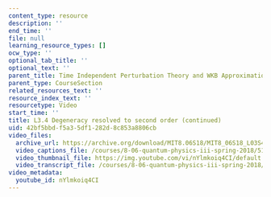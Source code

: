 ```yaml
---
content_type: resource
description: ''
end_time: ''
file: null
learning_resource_types: []
ocw_type: ''
optional_tab_title: ''
optional_text: ''
parent_title: Time Independent Perturbation Theory and WKB Approximation
parent_type: CourseSection
related_resources_text: ''
resource_index_text: ''
resourcetype: Video
start_time: ''
title: L3.4 Degeneracy resolved to second order (continued)
uid: 42bf5bbd-f5a3-5df1-282d-8c853a8806cb
video_files:
  archive_url: https://archive.org/download/MIT8.06S18/MIT8_06S18_L03S4_300k.mp4
  video_captions_file: /courses/8-06-quantum-physics-iii-spring-2018/51cbc8c6c945514c9d29a0dbed4ce21e_nYlmkoiq4CI.vtt
  video_thumbnail_file: https://img.youtube.com/vi/nYlmkoiq4CI/default.jpg
  video_transcript_file: /courses/8-06-quantum-physics-iii-spring-2018/22c56bf0564af21d133b219313380eb3_nYlmkoiq4CI.pdf
video_metadata:
  youtube_id: nYlmkoiq4CI
---
```

